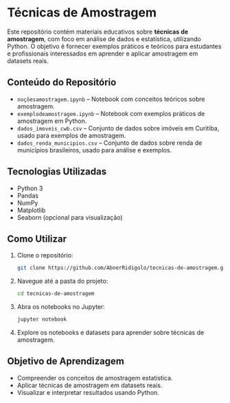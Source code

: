 
# Técnicas de Amostragem

Este repositório contém materiais educativos sobre **técnicas de amostragem**, com foco em análise de dados e estatística, utilizando Python. O objetivo é fornecer exemplos práticos e teóricos para estudantes e profissionais interessados em aprender e aplicar amostragem em datasets reais.

## Conteúdo do Repositório

- `noçõesamostragem.ipynb` – Notebook com conceitos teóricos sobre amostragem.  
- `exemplodeamostragem.ipynb` – Notebook com exemplos práticos de amostragem em Python.  
- `dados_imoveis_cwb.csv` – Conjunto de dados sobre imóveis em Curitiba, usado para exemplos de amostragem.  
- `dados_renda_municipios.csv` – Conjunto de dados sobre renda de municípios brasileiros, usado para análise e exemplos.

## Tecnologias Utilizadas

- Python 3  
- Pandas  
- NumPy  
- Matplotlib  
- Seaborn (opcional para visualização)

## Como Utilizar

1. Clone o repositório:
   ```bash
   git clone https://github.com/AbnerRidigolo/tecnicas-de-amostragem.git
   ```
2. Navegue até a pasta do projeto:
   ```bash
   cd tecnicas-de-amostragem
   ```
3. Abra os notebooks no Jupyter:
   ```bash
   jupyter notebook
   ```
4. Explore os notebooks e datasets para aprender sobre técnicas de amostragem.

## Objetivo de Aprendizagem

- Compreender os conceitos de amostragem estatística.  
- Aplicar técnicas de amostragem em datasets reais.  
- Visualizar e interpretar resultados usando Python.  

